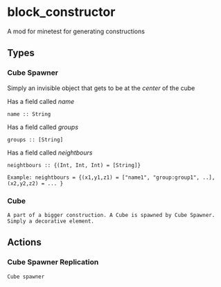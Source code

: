 # block_constructor
A mod for minetest for generating constructions

## Types
### Cube Spawner
Simply an invisible object that gets to be at the *center* of the cube

Has a field called *name*

    name :: String

Has a field called *groups*

    groups :: [String]

Has a field called *neightbours*

    neightbours :: {(Int, Int, Int) = [String]}
        
    Example: neightbours = {(x1,y1,z1) = ["name1", "group:group1", ..], (x2,y2,z2) = ... }

### Cube

    A part of a bigger construction. A Cube is spawned by Cube Spawner.
    Simply a decorative element.

## Actions
### Cube Spawner Replication

    Cube spawner
